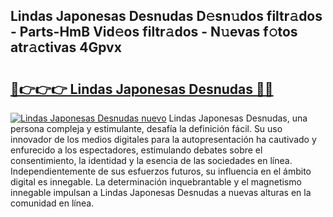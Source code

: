 ## Lindas Japonesas Desnudas D𝚎sn𝚞dos filtr𝚊dos - Parts-HmB Vid𝚎os filtr𝚊dos - N𝚞evas f𝚘tos atr𝚊ctivas 4Gpvx

# <h2><a href="http://mb24d4.tromn.icu/?c=Lindas+Japonesas+Desnudas">🔗👉👉👉 Lindas Japonesas Desnudas 🔗🔗</a></h2>

[![Lindas Japonesas Desnudas nuevo](https://i.imgur.com/pEAQMta.gif)](http://mb24d4.tromn.icu/?c=Lindas+Japonesas+Desnudas)
Lindas Japonesas Desnudas, una persona compleja y estimulante, desafía la definición fácil. Su uso innovador de los medios digitales para la autopresentación ha cautivado y enfurecido a los espectadores, estimulando debates sobre el consentimiento, la identidad y la esencia de las sociedades en línea. Independientemente de sus esfuerzos futuros, su influencia en el ámbito digital es innegable. La determinación inquebrantable y el magnetismo innegable impulsan a Lindas Japonesas Desnudas a nuevas alturas en la comunidad en línea.
